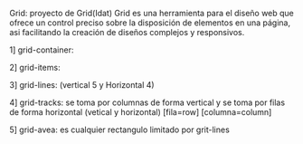 Grid: proyecto de Grid(Idat) Grid es una herramienta para el diseño web que ofrece un control preciso sobre la disposición de elementos en una página, asi facilitando la creación de diseños complejos y responsivos.

1] grid-container:

2] grid-items:

3] grid-lines: (vertical 5 y Horizontal 4)

4] grid-tracks: se toma por columnas de forma vertical y se toma por filas 
de forma horizontal (vetical y horizontal) [fila=row] [columna=column]

5] grid-avea: es cualquier rectangulo limitado por grit-lines

